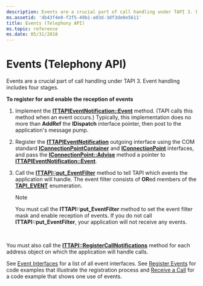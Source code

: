 ```yaml
---
description: Events are a crucial part of call handling under TAPI 3. Event handling includes four stages.
ms.assetid: 'db43f4e0-f2f5-49b1-a03d-3df3de0e5611'
title: Events (Telephony API)
ms.topic: reference
ms.date: 05/31/2018
---
```


# Events (Telephony API)

Events are a crucial part of call handling under TAPI 3. Event handling includes four stages.

**To register for and enable the reception of events**

1.  Implement the [**ITTAPIEventNotification::Event**](/windows/desktop/api/Tapi3if/nf-tapi3if-ittapieventnotification-event) method. (TAPI calls this method when an event occurs.) Typically, this implementation does no more than **AddRef** the **IDispatch** interface pointer, then post to the application's message pump.
2.  Register the [**ITTAPIEventNotification**](/windows/desktop/api/Tapi3if/nn-tapi3if-ittapieventnotification) outgoing interface using the COM standard [**IConnectionPointContainer**](/windows/win32/api/ocidl/nn-ocidl-iconnectionpointcontainer) and [**IConnectionPoint**](/windows/win32/api/ocidl/nn-ocidl-iconnectionpoint) interfaces, and pass the [**IConnectionPoint::Advise**](/windows/win32/api/ocidl/nf-ocidl-iconnectionpoint-advise) method a pointer to [**ITTAPIEventNotification::Event**](/windows/desktop/api/Tapi3if/nf-tapi3if-ittapieventnotification-event).
3.  Call the [**ITTAPI::put\_EventFilter**](/windows/desktop/api/tapi3if/nf-tapi3if-ittapi-put_eventfilter) method to tell TAPI which events the application will handle. The event filter consists of **OR**ed members of the [**TAPI\_EVENT**](/windows/desktop/api/Tapi3if/ne-tapi3if-tapi_event) enumeration.
    > [!Note]  
    > You must call the **ITTAPI::put\_EventFilter** method to set the event filter mask and enable reception of events. If you do not call **ITTAPI::put\_EventFilter**, your application will not receive any events.

     

You must also call the [**ITTAPI::RegisterCallNotifications**](/windows/desktop/api/tapi3if/nf-tapi3if-ittapi-registercallnotifications) method for each address object on which the application will handle calls.

See [Event Interfaces](./event-interfaces.md) for a list of all event interfaces. See [Register Events](register-events.md) for code examples that illustrate the registration process and [Receive a Call](receive-a-call.md) for a code example that shows one use of events.

 

 
